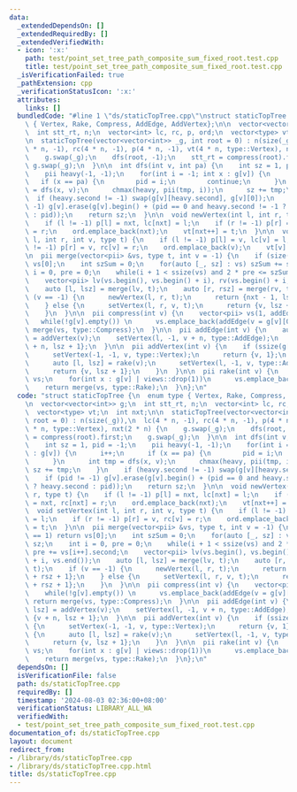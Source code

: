 ```yaml
---
data:
  _extendedDependsOn: []
  _extendedRequiredBy: []
  _extendedVerifiedWith:
  - icon: ':x:'
    path: test/point_set_tree_path_composite_sum_fixed_root.test.cpp
    title: test/point_set_tree_path_composite_sum_fixed_root.test.cpp
  _isVerificationFailed: true
  _pathExtension: cpp
  _verificationStatusIcon: ':x:'
  attributes:
    links: []
  bundledCode: "#line 1 \"ds/staticTopTree.cpp\"\nstruct staticTopTree {\n  enum type\
    \ { Vertex, Rake, Compress, AddEdge, AddVertex};\n\n  vector<vector<int>> g;\n\
    \  int stt_rt, n;\n  vector<int> lc, rc, p, ord;\n  vector<type> vt;\n  int nxt;\n\
    \n  staticTopTree(vector<vector<int>> _g, int root = 0) : n(size(_g)),\n  lc(4\
    \ * n, -1), rc(4 * n, -1), p(4 * n, -1), vt(4 * n, type::Vertex), nxt(2 * n) {\n\
    \    g.swap(_g);\n    dfs(root, -1);\n    stt_rt = compress(root).first;\n   \
    \ g.swap(_g);\n  }\n\n  int dfs(int v, int pa) {\n    int sz = 1, pid = -1;\n\
    \    pii heavy(-1, -1);\n    for(int i = -1; int x : g[v]) {\n      i++;\n   \
    \   if (x == pa) {\n        pid = i;\n        continue;\n      }\n      int tmp\
    \ = dfs(x, v);\n      chmax(heavy, pii(tmp, i));\n      sz += tmp;\n    }\n  \
    \  if (heavy.second != -1) swap(g[v][heavy.second], g[v][0]);\n    if (pid !=\
    \ -1) g[v].erase(g[v].begin() + (pid == 0 and heavy.second != -1 ? heavy.second\
    \ : pid));\n    return sz;\n  }\n\n  void newVertex(int l, int r, type t) {\n\
    \    if (l != -1) p[l] = nxt, lc[nxt] = l;\n    if (r != -1) p[r] = nxt, rc[nxt]\
    \ = r;\n    ord.emplace_back(nxt);\n    vt[nxt++] = t;\n  }\n\n  void setVertex(int\
    \ l, int r, int v, type t) {\n    if (l != -1) p[l] = v, lc[v] = l;\n    if (r\
    \ != -1) p[r] = v, rc[v] = r;\n    ord.emplace_back(v);\n    vt[v] = t;\n  }\n\
    \n  pii merge(vector<pii> &vs, type t, int v = -1) {\n    if (size(vs) == 1) return\
    \ vs[0];\n    int szSum = 0;\n    for(auto [_, sz] : vs) szSum += sz;\n    int\
    \ i = 0, pre = 0;\n    while(i + 1 < ssize(vs) and 2 * pre <= szSum) pre += vs[i++].second;\n\
    \    vector<pii> lv(vs.begin(), vs.begin() + i), rv(vs.begin() + i, vs.end());\n\
    \    auto [l, lsz] = merge(lv, t);\n    auto [r, rsz] = merge(rv, t);\n    if\
    \ (v == -1) {\n      newVertex(l, r, t);\n      return {nxt - 1, lsz + rsz + 1};\n\
    \    } else {\n      setVertex(l, r, v, t);\n      return {v, lsz + rsz + 1};\n\
    \    }\n  }\n\n  pii compress(int v) {\n    vector<pii> vs(1, addEdge(v));\n \
    \   while(!g[v].empty()) \n      vs.emplace_back(addEdge(v = g[v][0]));\n    return\
    \ merge(vs, type::Compress);\n  }\n\n  pii addEdge(int v) {\n    auto [l, lsz]\
    \ = addVertex(v);\n    setVertex(l, -1, v + n, type::AddEdge);\n    return {v\
    \ + n, lsz + 1};\n  }\n\n  pii addVertex(int v) {\n    if (ssize(g[v]) <= 1) {\n\
    \      setVertex(-1, -1, v, type::Vertex);\n      return {v, 1};\n    } else {\n\
    \      auto [l, lsz] = rake(v);\n      setVertex(l, -1, v, type::AddVertex);\n\
    \      return {v, lsz + 1};\n    }\n  }\n\n  pii rake(int v) {\n    vector<pii>\
    \ vs;\n    for(int x : g[v] | views::drop(1))\n      vs.emplace_back(compress(x));\n\
    \    return merge(vs, type::Rake);\n  }\n};\n"
  code: "struct staticTopTree {\n  enum type { Vertex, Rake, Compress, AddEdge, AddVertex};\n\
    \n  vector<vector<int>> g;\n  int stt_rt, n;\n  vector<int> lc, rc, p, ord;\n\
    \  vector<type> vt;\n  int nxt;\n\n  staticTopTree(vector<vector<int>> _g, int\
    \ root = 0) : n(size(_g)),\n  lc(4 * n, -1), rc(4 * n, -1), p(4 * n, -1), vt(4\
    \ * n, type::Vertex), nxt(2 * n) {\n    g.swap(_g);\n    dfs(root, -1);\n    stt_rt\
    \ = compress(root).first;\n    g.swap(_g);\n  }\n\n  int dfs(int v, int pa) {\n\
    \    int sz = 1, pid = -1;\n    pii heavy(-1, -1);\n    for(int i = -1; int x\
    \ : g[v]) {\n      i++;\n      if (x == pa) {\n        pid = i;\n        continue;\n\
    \      }\n      int tmp = dfs(x, v);\n      chmax(heavy, pii(tmp, i));\n     \
    \ sz += tmp;\n    }\n    if (heavy.second != -1) swap(g[v][heavy.second], g[v][0]);\n\
    \    if (pid != -1) g[v].erase(g[v].begin() + (pid == 0 and heavy.second != -1\
    \ ? heavy.second : pid));\n    return sz;\n  }\n\n  void newVertex(int l, int\
    \ r, type t) {\n    if (l != -1) p[l] = nxt, lc[nxt] = l;\n    if (r != -1) p[r]\
    \ = nxt, rc[nxt] = r;\n    ord.emplace_back(nxt);\n    vt[nxt++] = t;\n  }\n\n\
    \  void setVertex(int l, int r, int v, type t) {\n    if (l != -1) p[l] = v, lc[v]\
    \ = l;\n    if (r != -1) p[r] = v, rc[v] = r;\n    ord.emplace_back(v);\n    vt[v]\
    \ = t;\n  }\n\n  pii merge(vector<pii> &vs, type t, int v = -1) {\n    if (size(vs)\
    \ == 1) return vs[0];\n    int szSum = 0;\n    for(auto [_, sz] : vs) szSum +=\
    \ sz;\n    int i = 0, pre = 0;\n    while(i + 1 < ssize(vs) and 2 * pre <= szSum)\
    \ pre += vs[i++].second;\n    vector<pii> lv(vs.begin(), vs.begin() + i), rv(vs.begin()\
    \ + i, vs.end());\n    auto [l, lsz] = merge(lv, t);\n    auto [r, rsz] = merge(rv,\
    \ t);\n    if (v == -1) {\n      newVertex(l, r, t);\n      return {nxt - 1, lsz\
    \ + rsz + 1};\n    } else {\n      setVertex(l, r, v, t);\n      return {v, lsz\
    \ + rsz + 1};\n    }\n  }\n\n  pii compress(int v) {\n    vector<pii> vs(1, addEdge(v));\n\
    \    while(!g[v].empty()) \n      vs.emplace_back(addEdge(v = g[v][0]));\n   \
    \ return merge(vs, type::Compress);\n  }\n\n  pii addEdge(int v) {\n    auto [l,\
    \ lsz] = addVertex(v);\n    setVertex(l, -1, v + n, type::AddEdge);\n    return\
    \ {v + n, lsz + 1};\n  }\n\n  pii addVertex(int v) {\n    if (ssize(g[v]) <= 1)\
    \ {\n      setVertex(-1, -1, v, type::Vertex);\n      return {v, 1};\n    } else\
    \ {\n      auto [l, lsz] = rake(v);\n      setVertex(l, -1, v, type::AddVertex);\n\
    \      return {v, lsz + 1};\n    }\n  }\n\n  pii rake(int v) {\n    vector<pii>\
    \ vs;\n    for(int x : g[v] | views::drop(1))\n      vs.emplace_back(compress(x));\n\
    \    return merge(vs, type::Rake);\n  }\n};\n"
  dependsOn: []
  isVerificationFile: false
  path: ds/staticTopTree.cpp
  requiredBy: []
  timestamp: '2024-08-03 02:36:00+08:00'
  verificationStatus: LIBRARY_ALL_WA
  verifiedWith:
  - test/point_set_tree_path_composite_sum_fixed_root.test.cpp
documentation_of: ds/staticTopTree.cpp
layout: document
redirect_from:
- /library/ds/staticTopTree.cpp
- /library/ds/staticTopTree.cpp.html
title: ds/staticTopTree.cpp
---
```

